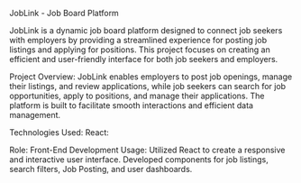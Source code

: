 JobLink - Job Board Platform



JobLink is a dynamic job board platform designed to connect job seekers with employers by providing a streamlined experience for posting job listings and applying for positions. This project focuses on creating an efficient and user-friendly interface for both job seekers and employers.

Project Overview:
JobLink enables employers to post job openings, manage their listings, and review applications, while job seekers can search for job opportunities, apply to positions, and manage their applications. The platform is built to facilitate smooth interactions and efficient data management.

Technologies Used:
React:

Role: Front-End Development
Usage: Utilized React to create a responsive and interactive user interface. Developed components for job listings, search filters, Job Posting, and user dashboards.
